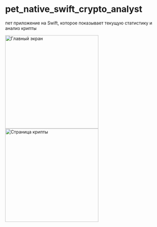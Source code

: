 # pet_native_swift_crypto_analyst
пет приложение на Swift, которое показывает текущую статистику и анализ крипты

<img src="https://github.com/user-attachments/assets/2b917ac7-3acb-434e-b552-ef89114e12ee" alt="Главный экран" width="300"/>
<img src="https://github.com/user-attachments/assets/0a1497f1-51f9-467b-b7ee-164abe292157" alt="Страница крипты" width="300"/>
